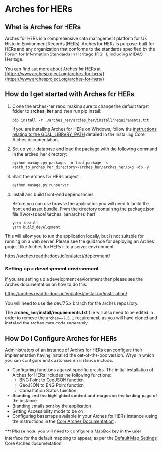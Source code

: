 # Arches for HERs

## What is Arches for HERs

Arches for HERs is a comprehensive data management platform for UK Historic Environment Records (HERs). Arches for HERs is purpose-built for HERs and any organization that conforms to the standards specified by the Forum for Information Standards in Heritage (FISH), including MIDAS Heritage.

You can find out more about Arches for HERs at [https://www.archesproject.org/arches-for-hers/](https://www.archesproject.org/arches-for-hers/)


## How do I get started with Arches for HERs


1. Clone the arches-her repo, making sure to change the default target folder to **arches_her** and then run pip install:

   ```
   pip install -r ./arches_her/arches_her/install/requirements.txt
   ```

   If you are installing Arches for HERs on Windows, follow the [instructions relating to the GDAL_LIBRARY_PATH](https://arches.readthedocs.io/en/latest/installing/installation/#common-errors) detailed in the Installing Core Arches documentation.  

1. Set up your database and load the package with the following command in the arches_her directory:

   ```
   python manage.py packages -o load_package -s <path_to_arches_her_directory>/arches_her/arches_her/pkg -db -y
   ```

1. Start the Arches for HERs project

   ```
   python manage.py runserver
   ```

1. Install and build front-end dependencies

   Before you can use browse the application you will need to build the front end asset bundle. From the directory containing the package.json file ([workspace]/arches_her/arches_her)

   ```
   yarn install
   yarn build_development
   ```

This will allow you to run the application locally, but is not suitable for running on a web server. Please see the guidance for deploying an Arches project like Arches for HERs into a server environment.

   https://arches.readthedocs.io/en/latest/deployment/
   

### Setting up a development environment

If you are setting up a development enviornment then please see the Arches documentation on how to do this:

   https://arches.readthedocs.io/en/latest/installing/installation/

You will need to use the dev/7.5.x branch for the arches repository.

The **arches_her/install/requirements.txt** file will also need to be edited in order to remove the `arches==7.5.1` requirement, as you will have cloned and installed the arches core code seperately.



## How Do I Configure Arches for HERs

Administrators of an instance of Arches for HERs can configure their implementation having installed the out-of-the-box version.  Ways in which you can configure and customise an instance include:

- Configuring functions against specific graphs.  The initial installation of Arches for HERs includes the following functions:
    - BNG Point to GeoJSON function
    - GeoJSON to BNG Point function
    - Consultation Status function
- Branding and the highlighted content and images on the landing page of the instance
- Branding emails sent by the application
- Setting Accessibility mode to be on
- Configuring basemaps available in your Arches for HERs instance (using the instructions in the [Core Arches Documentation](https://arches.readthedocs.io/en/latest/administering/managing-map-layers/#basemaps-and-overlays)).

**❗️ Please note: you will need to configure a MapBox key in the user interface for the default mapping to appear, as per the [Default Map Settings](https://arches.readthedocs.io/en/latest/configuring/arches-system-settings/#default-map-settings) Core Arches documentation.




